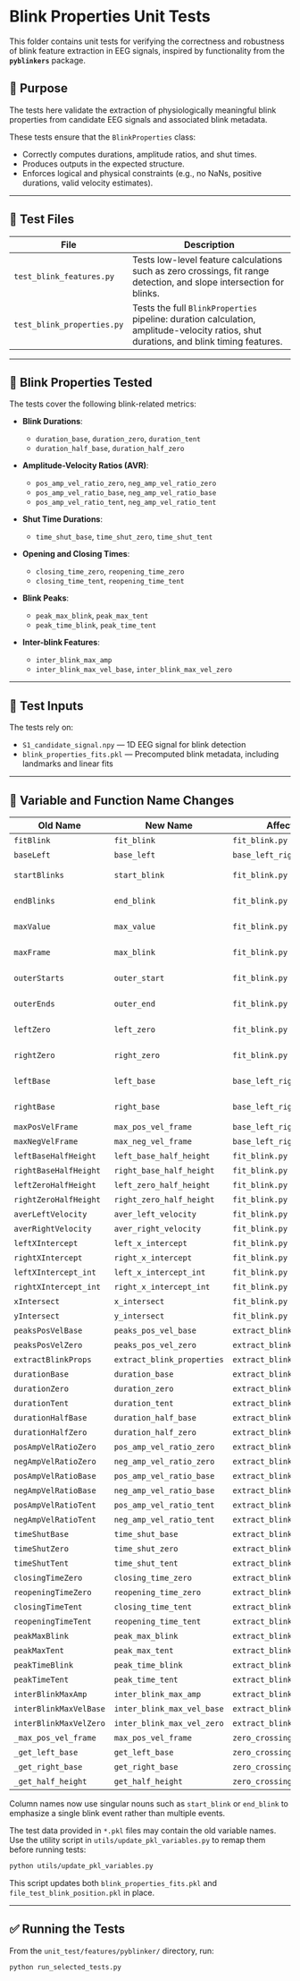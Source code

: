 # Blink Properties Unit Tests

This folder contains unit tests for verifying the correctness and robustness of blink feature extraction in EEG signals, inspired by functionality from the **`pyblinkers`** package.

## 📌 Purpose

The tests here validate the extraction of physiologically meaningful blink properties from candidate EEG signals and associated blink metadata.

These tests ensure that the `BlinkProperties` class:

- Correctly computes durations, amplitude ratios, and shut times.
- Produces outputs in the expected structure.
- Enforces logical and physical constraints (e.g., no NaNs, positive durations, valid velocity estimates).

---

## 📂 Test Files

| File                             | Description |
|----------------------------------|-------------|
| `test_blink_features.py`         | Tests low-level feature calculations such as zero crossings, fit range detection, and slope intersection for blinks. |
| `test_blink_properties.py`       | Tests the full `BlinkProperties` pipeline: duration calculation, amplitude-velocity ratios, shut durations, and blink timing features. |

---

## 🧪 Blink Properties Tested

The tests cover the following blink-related metrics:

- **Blink Durations**:
    - `duration_base`, `duration_zero`, `duration_tent`
    - `duration_half_base`, `duration_half_zero`

- **Amplitude-Velocity Ratios (AVR)**:
    - `pos_amp_vel_ratio_zero`, `neg_amp_vel_ratio_zero`
    - `pos_amp_vel_ratio_base`, `neg_amp_vel_ratio_base`
    - `pos_amp_vel_ratio_tent`, `neg_amp_vel_ratio_tent`

- **Shut Time Durations**:
    - `time_shut_base`, `time_shut_zero`, `time_shut_tent`

- **Opening and Closing Times**:
    - `closing_time_zero`, `reopening_time_zero`
    - `closing_time_tent`, `reopening_time_tent`

- **Blink Peaks**:
    - `peak_max_blink`, `peak_max_tent`
    - `peak_time_blink`, `peak_time_tent`

- **Inter-blink Features**:
    - `inter_blink_max_amp`
    - `inter_blink_max_vel_base`, `inter_blink_max_vel_zero`

---

## 📁 Test Inputs

The tests rely on:

- `S1_candidate_signal.npy` — 1D EEG signal for blink detection
- `blink_properties_fits.pkl` — Precomputed blink metadata, including landmarks and linear fits

---

## 🔄 Variable and Function Name Changes

| Old Name | New Name | Affected File | Function/Context |
| -------- | -------- | ------------- | ---------------- |
| `fitBlink` | `fit_blink` | `fit_blink.py` | Function name |
| `baseLeft` | `base_left` | `base_left_right.py` | Variable name |
| `startBlinks` | `start_blink` | `fit_blink.py` | DataFrame column |
| `endBlinks` | `end_blink` | `fit_blink.py` | DataFrame column |
| `maxValue` | `max_value` | `fit_blink.py` | DataFrame column |
| `maxFrame` | `max_blink` | `fit_blink.py` | DataFrame column |
| `outerStarts` | `outer_start` | `fit_blink.py` | DataFrame column |
| `outerEnds` | `outer_end` | `fit_blink.py` | DataFrame column |
| `leftZero` | `left_zero` | `fit_blink.py` | DataFrame column |
| `rightZero` | `right_zero` | `fit_blink.py` | DataFrame column |
| `leftBase` | `left_base` | `base_left_right.py` | DataFrame column |
| `rightBase` | `right_base` | `base_left_right.py` | DataFrame column |
| `maxPosVelFrame` | `max_pos_vel_frame` | `base_left_right.py` | Column name |
| `maxNegVelFrame` | `max_neg_vel_frame` | `base_left_right.py` | Column name |
| `leftBaseHalfHeight` | `left_base_half_height` | `fit_blink.py` | Column name |
| `rightBaseHalfHeight` | `right_base_half_height` | `fit_blink.py` | Column name |
| `leftZeroHalfHeight` | `left_zero_half_height` | `fit_blink.py` | Column name |
| `rightZeroHalfHeight` | `right_zero_half_height` | `fit_blink.py` | Column name |
| `averLeftVelocity` | `aver_left_velocity` | `fit_blink.py` | Column name |
| `averRightVelocity` | `aver_right_velocity` | `fit_blink.py` | Column name |
| `leftXIntercept` | `left_x_intercept` | `fit_blink.py` | Column name |
| `rightXIntercept` | `right_x_intercept` | `fit_blink.py` | Column name |
| `leftXIntercept_int` | `left_x_intercept_int` | `fit_blink.py` | Column name |
| `rightXIntercept_int` | `right_x_intercept_int` | `fit_blink.py` | Column name |
| `xIntersect` | `x_intersect` | `fit_blink.py` | Column name |
| `yIntersect` | `y_intersect` | `fit_blink.py` | Column name |
| `peaksPosVelBase` | `peaks_pos_vel_base` | `extract_blink_properties.py` | Column name |
| `peaksPosVelZero` | `peaks_pos_vel_zero` | `extract_blink_properties.py` | Column name |
| `extractBlinkProps` | `extract_blink_properties` | `extract_blink_properties.py` | Function name |
| `durationBase` | `duration_base` | `extract_blink_properties.py` | Column name |
| `durationZero` | `duration_zero` | `extract_blink_properties.py` | Column name |
| `durationTent` | `duration_tent` | `extract_blink_properties.py` | Column name |
| `durationHalfBase` | `duration_half_base` | `extract_blink_properties.py` | Column name |
| `durationHalfZero` | `duration_half_zero` | `extract_blink_properties.py` | Column name |
| `posAmpVelRatioZero` | `pos_amp_vel_ratio_zero` | `extract_blink_properties.py` | Column name |
| `negAmpVelRatioZero` | `neg_amp_vel_ratio_zero` | `extract_blink_properties.py` | Column name |
| `posAmpVelRatioBase` | `pos_amp_vel_ratio_base` | `extract_blink_properties.py` | Column name |
| `negAmpVelRatioBase` | `neg_amp_vel_ratio_base` | `extract_blink_properties.py` | Column name |
| `posAmpVelRatioTent` | `pos_amp_vel_ratio_tent` | `extract_blink_properties.py` | Column name |
| `negAmpVelRatioTent` | `neg_amp_vel_ratio_tent` | `extract_blink_properties.py` | Column name |
| `timeShutBase` | `time_shut_base` | `extract_blink_properties.py` | Column name |
| `timeShutZero` | `time_shut_zero` | `extract_blink_properties.py` | Column name |
| `timeShutTent` | `time_shut_tent` | `extract_blink_properties.py` | Column name |
| `closingTimeZero` | `closing_time_zero` | `extract_blink_properties.py` | Column name |
| `reopeningTimeZero` | `reopening_time_zero` | `extract_blink_properties.py` | Column name |
| `closingTimeTent` | `closing_time_tent` | `extract_blink_properties.py` | Column name |
| `reopeningTimeTent` | `reopening_time_tent` | `extract_blink_properties.py` | Column name |
| `peakMaxBlink` | `peak_max_blink` | `extract_blink_properties.py` | Column name |
| `peakMaxTent` | `peak_max_tent` | `extract_blink_properties.py` | Column name |
| `peakTimeBlink` | `peak_time_blink` | `extract_blink_properties.py` | Column name |
| `peakTimeTent` | `peak_time_tent` | `extract_blink_properties.py` | Column name |
| `interBlinkMaxAmp` | `inter_blink_max_amp` | `extract_blink_properties.py` | Column name |
| `interBlinkMaxVelBase` | `inter_blink_max_vel_base` | `extract_blink_properties.py` | Column name |
| `interBlinkMaxVelZero` | `inter_blink_max_vel_zero` | `extract_blink_properties.py` | Column name |
| `_max_pos_vel_frame` | `max_pos_vel_frame` | `zero_crossing.py` | Function name |
| `_get_left_base` | `get_left_base` | `zero_crossing.py` | Function name |
| `_get_right_base` | `get_right_base` | `zero_crossing.py` | Function name |
| `_get_half_height` | `get_half_height` | `zero_crossing.py` | Function name |

Column names now use singular nouns such as `start_blink` or `end_blink` to emphasize a single blink event rather than multiple events.

The test data provided in `*.pkl` files may contain the old variable names. Use the utility script in `utils/update_pkl_variables.py` to remap them before running tests:

```bash
python utils/update_pkl_variables.py
```

This script updates both `blink_properties_fits.pkl` and `file_test_blink_position.pkl` in place.

---

## ✅ Running the Tests

From the `unit_test/features/pyblinker/` directory, run:

```bash
python run_selected_tests.py
```

